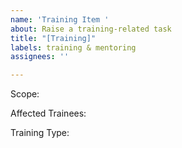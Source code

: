 ```yaml
---
name: 'Training Item '
about: Raise a training-related task
title: "[Training]"
labels: training & mentoring
assignees: ''

---
```


Scope:

Affected Trainees:

Training Type:
